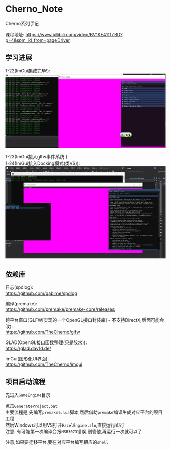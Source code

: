 # Cherno_Note
Cherno系列手记

课程地址: https://www.bilibili.com/video/BV1KE41117BD?p=4&spm_id_from=pageDriver

## 学习进展

1-22(ImGui集成完毕!):  
![](Picture/ImGui集成完毕.jpg)  

1-23(ImGui接入glfw事件系统`)  
1-24(ImGui接入Docking模式(类VS)):  
![](Picture/ImGui切换成dock模式.jpg)



## 依赖库

日志(spdlog):  
https://github.com/gabime/spdlog

编译(premake):  
https://github.com/premake/premake-core/releases
 
跨平台窗口(GLFW[实现的一个OpenGL接口封装库] - 不支持DirectX,后面可能会改):  
https://github.com/TheCherno/glfw

GLAD(OpenGL接口函数整理(只是胶水)):  
https://glad.dav1d.de/

ImGui(图形化UI界面):  
https://github.com/TheCherno/imgui

## 项目启动流程

先进入`GameEngine`目录  

点击`GenerateProject.bat`  
主要流程是,先编写`premake5.lua`脚本,然后借助`premake`编译生成对应平台的项目工程  
然后Windows可以用VS打开`HazelEngine.sln`,直接运行即可  
注意: 有可能第一次编译会报`MSB3073`错误,别管他,再运行一次就可以了

注意,如果要迁移平台,要在对应平台编写相应的`shell`
